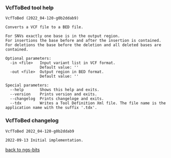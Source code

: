 ### VcfToBed tool help
	VcfToBed (2022_04-120-g0b2ddab9)
	
	Converts a VCF file to a BED file.
	
	For SNVs exactly one base is in the output region.
	For insertions the base before and after the insertion is contained.
	For deletions the base before the deletion and all deleted bases are contained.
	
	Optional parameters:
	  -in <file>   Input variant list in VCF format.
	               Default value: ''
	  -out <file>  Output region in BED format.
	               Default value: ''
	
	Special parameters:
	  --help       Shows this help and exits.
	  --version    Prints version and exits.
	  --changelog  Prints changeloge and exits.
	  --tdx        Writes a Tool Definition Xml file. The file name is the application name with the suffix '.tdx'.
	
### VcfToBed changelog
	VcfToBed 2022_04-120-g0b2ddab9
	
	2022-09-13 Initial implementation.
[back to ngs-bits](https://github.com/imgag/ngs-bits)